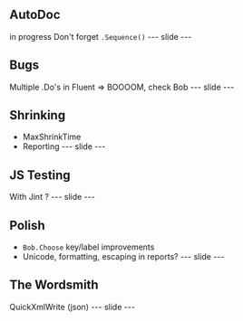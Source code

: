 ## AutoDoc  
in progress
Don't forget `.Sequence()`
--- slide ---
## Bugs  
Multiple .Do's in Fluent => BOOOOM, check Bob
--- slide ---
## Shrinking
 - MaxShrinkTime
 - Reporting
--- slide ---
## JS Testing
With Jint ? 
--- slide ---
## Polish
- `Bob.Choose` key/label improvements  
- Unicode, formatting, escaping in reports?
--- slide ---
## The Wordsmith
QuickXmlWrite (json)
--- slide ---